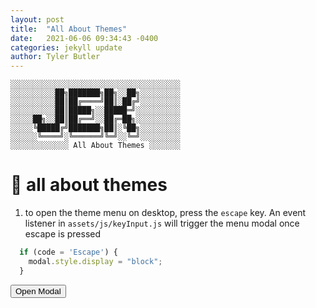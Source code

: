 ```yaml
---
layout: post
title:  "All About Themes"
date:   2021-06-06 09:34:43 -0400
categories: jekyll update
author: Tyler Butler
---  
```


```text
░░░░░░░░░░░░░░░░░░░░░░░░░░░░░░░░░░░░░░
░░░░░░░░░░██╗███████╗██╗░░██╗░░░░░░░░░
░░░░░░░░░░██║██╔════╝██║░██╔╝░░░░░░░░░
░░░░░░░░░░██║█████╗░░█████═╝░░░░░░░░░░
░░░░░██╗░░██║██╔══╝░░██╔═██╗░░░░░░░░░░
░░░░░╚█████╔╝███████╗██║░╚██╗░░░░░░░░░
░░░░░░╚════╝░╚══════╝╚═╝░░╚═╝░░░░░░░░░
░░░░░░░░░░░░░ All About Themes ░░░░░░░
```  

# 🍭 all about themes

1) to open the theme menu on desktop, press the `escape` key. An event listener in `assets/js/keyInput.js` will trigger the menu modal once escape is pressed

```javascript
  if (code = 'Escape') {
    modal.style.display = "block";
  }
```
<!-- Trigger/Open The Modal -->
<button id="myBtn">Open Modal</button>

  <script>
    // Get the modal
    var modal = document.getElementById("myModal");

    // Get the button that opens the modal
    var btn = document.getElementById("myBtn");

    // Get the <span> element that closes the modal
    var span = document.getElementsByClassName("close")[0];

    // When the user clicks on the button, open the modal
    btn.onclick = function() {
      modal.style.display = "block";
    }

    // When the user clicks on <script> (x), close the modal
    span.onclick = function() {
      modal.style.display = "none";
    }

    // When the user clicks anywhere outside of the modal, close it
    window.onclick = function(event) {
      if (event.target == modal) {
        modal.style.display = "none";
      }
    }

    document.addEventListener('keydown', (event) => {
        var name = event.key;
        var code = event.code;


        /* use https://keycode.info/ */
        if (code = 'Escape') {
          modal.style.display = "block";
        }
      }, false);
      
    </script>